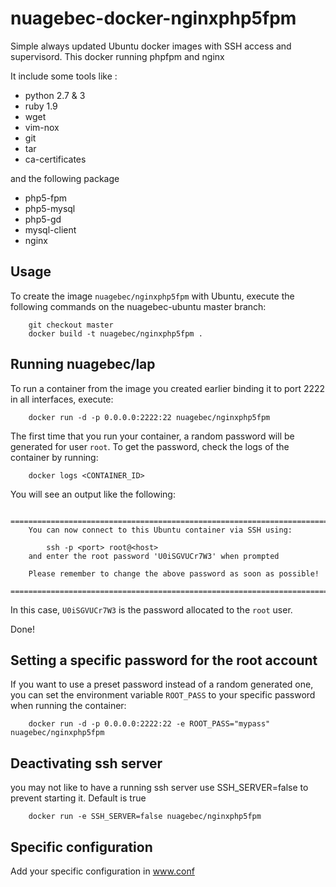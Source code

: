 # nuagebec-docker-nginxphp5fpm


Simple always updated Ubuntu docker images with SSH access and supervisord. This docker running phpfpm and nginx

It include some tools like :

- python 2.7 & 3
- ruby 1.9
- wget
- vim-nox
- git
- tar
- ca-certificates


and the following package


- php5-fpm 
- php5-mysql 
- php5-gd
- mysql-client 
- nginx


Usage
-----

To create the image `nuagebec/nginxphp5fpm` with Ubuntu,
execute the following commands on the nuagebec-ubuntu master branch:

        git checkout master
        docker build -t nuagebec/nginxphp5fpm .

Running nuagebec/lap
--------------------

To run a container from the image you created earlier binding it to port 2222 in
all interfaces, execute:

        docker run -d -p 0.0.0.0:2222:22 nuagebec/nginxphp5fpm

The first time that you run your container, a random password will be generated
for user `root`. To get the password, check the logs of the container by running:

        docker logs <CONTAINER_ID>

You will see an output like the following:

        ========================================================================
        You can now connect to this Ubuntu container via SSH using:

            ssh -p <port> root@<host>
        and enter the root password 'U0iSGVUCr7W3' when prompted

        Please remember to change the above password as soon as possible!
        ========================================================================

In this case, `U0iSGVUCr7W3` is the password allocated to the `root` user.

Done!

Setting a specific password for the root account
------------------------------------------------

If you want to use a preset password instead of a random generated one, you can
set the environment variable `ROOT_PASS` to your specific password when running the container:

        docker run -d -p 0.0.0.0:2222:22 -e ROOT_PASS="mypass" nuagebec/nginxphp5fpm


Deactivating ssh server
-----------------------

you may not like to have a running ssh server use SSH_SERVER=false to prevent starting it. Default is true


        docker run -e SSH_SERVER=false nuagebec/nginxphp5fpm


Specific configuration
----------------------


Add your specific configuration in www.conf



